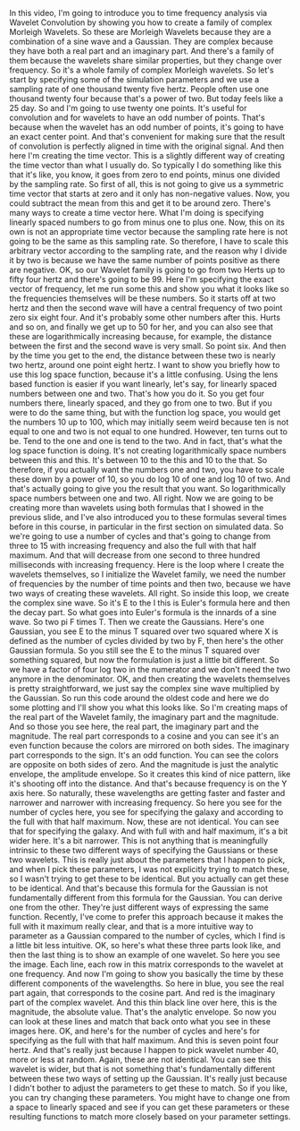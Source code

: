 In this video, I'm going to introduce you to time frequency analysis via Wavelet Convolution by showing you how to create a family of complex Morleigh Wavelets. So these are Morleigh Wavelets because they are a combination of a sine wave and a Gaussian. They are complex because they have both a real part and an imaginary part. And there's a family of them because the wavelets share similar properties, but they change over frequency. So it's a whole family of complex Morleigh wavelets. So let's start by specifying some of the simulation parameters and we use a sampling rate of one thousand twenty five hertz. People often use one thousand twenty four because that's a power of two. But today feels like a 25 day. So and I'm going to use twenty one points. It's useful for convolution and for wavelets to have an odd number of points. That's because when the wavelet has an odd number of points, it's going to have an exact center point. And that's convenient for making sure that the result of convolution is perfectly aligned in time with the original signal. And then here I'm creating the time vector. This is a slightly different way of creating the time vector than what I usually do. So typically I do something like this that it's like, you know, it goes from zero to end points, minus one divided by the sampling rate. So first of all, this is not going to give us a symmetric time vector that starts at zero and it only has non-negative values. Now, you could subtract the mean from this and get it to be around zero. There's many ways to create a time vector here. What I'm doing is specifying linearly spaced numbers to go from minus one to plus one. Now, this on its own is not an appropriate time vector because the sampling rate here is not going to be the same as this sampling rate. So therefore, I have to scale this arbitrary vector according to the sampling rate, and the reason why I divide it by two is because we have the same number of points positive as there are negative. OK, so our Wavelet family is going to go from two Herts up to fifty four hertz and there's going to be 99. Here I'm specifying the exact vector of frequency, let me run some this and show you what it looks like so the frequencies themselves will be these numbers. So it starts off at two hertz and then the second wave will have a central frequency of two point zero six eight four. And it's probably some other numbers after this. Hurts and so on, and finally we get up to 50 for her, and you can also see that these are logarithmically increasing because, for example, the distance between the first and the second wave is very small. So point six. And then by the time you get to the end, the distance between these two is nearly two hertz, around one point eight hertz. I want to show you briefly how to use this log space function, because it's a little confusing. Using the lens based function is easier if you want linearly, let's say, for linearly spaced numbers between one and two. That's how you do it. So you get four numbers there, linearly spaced, and they go from one to two. But if you were to do the same thing, but with the function log space, you would get the numbers 10 up to 100, which may initially seem weird because ten is not equal to one and two is not equal to one hundred. However, ten turns out to be. Tend to the one and one is tend to the two. And in fact, that's what the log space function is doing. It's not creating logarithmically space numbers between this and this. It's between 10 to the this and 10 to the that. So therefore, if you actually want the numbers one and two, you have to scale these down by a power of 10, so you do log 10 of one and log 10 of two. And that's actually going to give you the result that you want. So logarithmically space numbers between one and two. All right. Now we are going to be creating more than wavelets using both formulas that I showed in the previous slide, and I've also introduced you to these formulas several times before in this course, in particular in the first section on simulated data. So we're going to use a number of cycles and that's going to change from three to 15 with increasing frequency and also the full with that half maximum. And that will decrease from one second to three hundred milliseconds with increasing frequency. Here is the loop where I create the wavelets themselves, so I initialize the Wavelet family, we need the number of frequencies by the number of time points and then two, because we have two ways of creating these wavelets. All right. So inside this loop, we create the complex sine wave. So it's E to the I this is Euler's formula here and then the decay part. So what goes into Euler's formula is the innards of a sine wave. So two pi F times T. Then we create the Gaussians. Here's one Gaussian, you see E to the minus T squared over two squared where X is defined as the number of cycles divided by two by F, then here's the other Gaussian formula. So you still see the E to the minus T squared over something squared, but now the formulation is just a little bit different. So we have a factor of four log two in the numerator and we don't need the two anymore in the denominator. OK, and then creating the wavelets themselves is pretty straightforward, we just say the complex sine wave multiplied by the Gaussian. So run this code around the oldest code and here we do some plotting and I'll show you what this looks like. So I'm creating maps of the real part of the Wavelet family, the imaginary part and the magnitude. And so those you see here, the real part, the imaginary part and the magnitude. The real part corresponds to a cosine and you can see it's an even function because the colors are mirrored on both sides. The imaginary part corresponds to the sign. It's an odd function. You can see the colors are opposite on both sides of zero. And the magnitude is just the analytic envelope, the amplitude envelope. So it creates this kind of nice pattern, like it's shooting off into the distance. And that's because frequency is on the Y axis here. So naturally, these wavelengths are getting faster and faster and narrower and narrower with increasing frequency. So here you see for the number of cycles here, you see for specifying the galaxy and according to the full with that half maximum. Now, these are not identical. You can see that for specifying the galaxy. And with full with and half maximum, it's a bit wider here. It's a bit narrower. This is not anything that is meaningfully intrinsic to these two different ways of specifying the Gaussians or these two wavelets. This is really just about the parameters that I happen to pick, and when I pick these parameters, I was not explicitly trying to match these, so I wasn't trying to get these to be identical. But you actually can get these to be identical. And that's because this formula for the Gaussian is not fundamentally different from this formula for the Gaussian. You can derive one from the other. They're just different ways of expressing the same function. Recently, I've come to prefer this approach because it makes the full with it maximum really clear, and that is a more intuitive way to parameter as a Gaussian compared to the number of cycles, which I find is a little bit less intuitive. OK, so here's what these three parts look like, and then the last thing is to show an example of one wavelet. So here you see the image. Each line, each row in this matrix corresponds to the wavelet at one frequency. And now I'm going to show you basically the time by these different components of the wavelengths. So here in blue, you see the real part again, that corresponds to the cosine part. And red is the imaginary part of the complex wavelet. And this thin black line over here, this is the magnitude, the absolute value. That's the analytic envelope. So now you can look at these lines and match that back onto what you see in these images here. OK, and here's for the number of cycles and here's for specifying as the full with that half maximum. And this is seven point four hertz. And that's really just because I happen to pick wavelet number 40, more or less at random. Again, these are not identical. You can see this wavelet is wider, but that is not something that's fundamentally different between these two ways of setting up the Gaussian. It's really just because I didn't bother to adjust the parameters to get these to match. So if you like, you can try changing these parameters. You might have to change one from a space to linearly spaced and see if you can get these parameters or these resulting functions to match more closely based on your parameter settings.